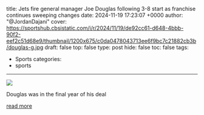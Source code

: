 title: Jets fire general manager Joe Douglas following 3-8 start as franchise continues sweeping changes
date: 2024-11-19 17:23:07 +0000
author: "@JordanDajani"
cover: https://sportshub.cbsistatic.com/i/r/2024/11/19/de92cc61-d648-4bbb-90f2-eef2c51d68e9/thumbnail/1200x675/c0da0478043713ee6f9bc7c21882cb3b/douglas-g.jpg
draft: false
top: false
type: post
hide: false
toc: false
tags:
  - Sports
categories:
  - sports
---

![](https://sportshub.cbsistatic.com/i/r/2024/11/19/de92cc61-d648-4bbb-90f2-eef2c51d68e9/thumbnail/1200x675/c0da0478043713ee6f9bc7c21882cb3b/douglas-g.jpg)

Douglas was in the final year of his deal

[read more](https://www.cbssports.com/nfl/news/jets-fire-general-manager-joe-douglas-following-3-8-start-as-franchise-continues-sweeping-changes/)
